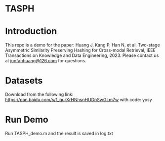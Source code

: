 # TASPH
# Introduction
This repo is a demo for the paper:
Huang J, Kang P, Han N, et al. Two-stage Asymmetric Similarity Preserving Hashing for Cross-modal Retrieval, IEEE Transactions on Knowledge and Data Engineering, 2023.
Please contact us at junfanhuang@126.com for questions.

# Datasets
Download from the following link: https://pan.baidu.com/s/1_qurXrHNhspHUDnSwGLm7w with code: yosy

# Run Demo
Run TASPH_demo.m and the result is saved in log.txt
